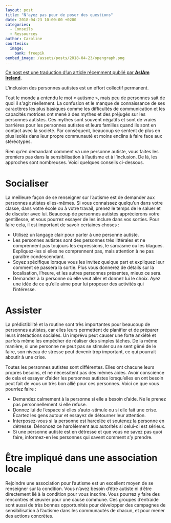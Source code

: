 ```yaml
---
layout: post
title: "N'ayez pas peur de poser des questions"
date: 2018-04-23 10:00:00 +0200
categories:
  - Conseils
  - Ressources
author: Caroline
courtesis:
  image:
    bank: freepik
oembed_image: /assets/posts/2018-04-23/opengraph.png
---
```


<amp-img class="center" width="640" height="376" src="{{ site.amp_img_cache_url }}/assets/posts/2018-04-23/opengraph.png" alt="N'ayez pas peur de poser des questions lorsque vous ne savez pas commment inclure les personnes autistes"></amp-img>

<div class="small"><a href="https://asiam.ie/check-in-ask">Ce post est une traduction d’un article récemment publié par <strong>AsIAm Ireland</strong></a>.</div>

L’inclusion des personnes autistes est un effort collectif permanent.

Tout le monde a entendu le mot «&nbsp;autisme&nbsp;», mais 
peu de personnes sait de quoi il s'agit réellement.
La confusion et le manque de connaissance de ses caractères les plus basiques 
comme les difficultés de communication et les capacités motrices ont mené à des mythes 
et des préjugés sur les personnes autistes. Ces mythes sont souvent négatifs et sont de 
vraies barrières pour les personnes autistes et leurs familles quand ils sont en 
contact avec la société. Par conséquent, beaucoup se sentent de plus en plus isolés 
dans leur propre communauté et moins  enclins à faire face aux stéréotypes.

Rien qu’en demandant comment va une personne autiste, vous faites les premiers pas dans 
la sensibilisation à l’autisme et à l’inclusion. De là, les approches sont nombreuses. 
Voici quelques conseils ci-dessous.

# Socialiser

La meilleure façon de se renseigner sur l’autisme est de demander aux personnes 
autistes elles-mêmes. Si vous connaissez quelqu’un dans votre classe, dans votre école 
ou à votre travail, prenez le temps de le saluer et de discuter avec lui. Beaucoup de 
personnes autistes apprécierons votre gentillesse, et vous pourrez essayer de les 
inclure dans vos sorties. Pour faire cela, il est important de savoir certaines 
choses&nbsp;:

 - Utilisez un langage clair pour parler à une personne autiste.
 - Les personnes autistes sont des personnes très littérales et ne comprennent pas 
toujours les expressions, le sarcasme ou les blagues. Expliquez-les si elles ne 
comprennent pas, mais attention à ne pas paraître condescendant.
 - Soyez spécifique lorsque vous les invitez quelque part et expliquez leur comment se 
passera la sortie. Plus vous donnerez de détails sur la localisation, l’heure, et les 
autres personnes présentes, mieux ce sera.
 - Demandez à la personne où elle veut aller et donnez lui le choix. Ayez une idée de 
ce qu’elle aime pour lui proposer des activités qui l’intéresse.

# Assister

La prédictibilité et la routine sont très importantes pour beaucoup de personnes 
autistes, car elles leurs permettent de planifier et de préparer leurs interactions 
sociales. Un imprévu peut causer une forte anxiété et parfois même les empêcher de 
réaliser des simples tâches. De la même manière, si une personne ne peut pas se 
stimuler ou se sent gêné de le faire, son niveau de stresse peut devenir trop 
important, ce qui pourrait aboutir à une crise.

Toutes les personnes autistes sont différentes. Elles ont chacune leurs propres 
besoins, et ne nécessitent pas des mêmes aides. Avoir conscience de cela et essayer 
d’aider les personnes autistes lorsqu’elles en ont besoin peut fait de vous un très bon 
allié pour ces personnes. Voici ce que vous pourriez faire&nbsp;:

 - Demandez calmement à la personne si elle a besoin d’aide. Ne le prenez pas 
personnellement si elle refuse.
 - Donnez lui de l’espace si elles s’auto-stimule ou si elle fait une crise. Écartez 
les gens autour et essayez de détourner leur attention.
 - Interposez-vous si la personne est harcelée et soutenez la personne en détresse. 
Dénoncez ce harcèlement aux autorités si celui-ci est sérieux.
 - Si une personne autiste est en détresse et que vous ne savez pas quoi faire, 
informez-en les personnes qui savent comment s’y prendre.

# Être impliqué dans une association locale

Rejoindre une association pour l’autisme est un excellent moyen de se renseigner sur la 
condition. Vous n’avez besoin d’être autiste ni d’être directement lié à la condition 
pour vous inscrire. Vous pourrez y faire des rencontres et œuvrer pour une cause 
commune. Ces groupes d’entraide sont aussi de très bonnes opportunités pour développer 
des campagnes de sensibilisation à l’autisme dans les communautés de chacun, et pour 
mener des actions concrètes.


